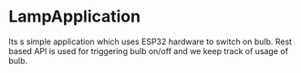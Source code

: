 ﻿# LampApplication
Its s simple application which uses ESP32 hardware to switch on bulb. Rest based API is used for triggering bulb on/off and we keep track of usage of bulb.
